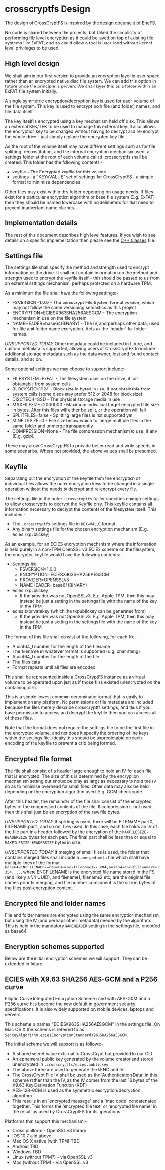 # crosscryptfs Design

The design of CrossCryptFS is inspired by the 
[design document of EncFS](https://github.com/vgough/encfs/blob/master/DESIGN.md).

No code is shared between the projects, but I liked the simplicity of 
performing file level encryption as it could be layed on top of existing file
systems like ExFAT, and so could allow a tool in user-land without kernel
level privileges to be used.

## High level design

We shall aim in our first version to provide an encryption layer in user space
rather than an encrypted native disc file system. We can add this option in
future once the principle is proven. We shall layer this as a folder within
an ExFAT file system initially.

A single symmetric encryption/decryption key is used for each volume of the 
file system. This key is used to encrypt both file (and folder) names, and file
data itself.

The key itself is encrypted using a key mechanism held off disk. This allows an
external KEK/TEK to be used to manage this external key. It also allows the 
encryption key to be changed without having to decrypt and re-encrypt the whole
drive - just simply replace the encrypted key file.

As the root of the volume itself may have different settings such as for file
splitting, reconstitution, and the internal encryption mechanism used, a 
settings folder at the root of each volume called .crosscryptfs shall be 
created. This folder has the following contents:-

- keyfile - The Encrypted keyfile for this volume
- settings - a "KEY=VALUE" set of settings for CrossCryptFS - a simple format 
to minimise dependencies

Other files may exist within this folder depending on usage needs. If files
exist for a particular encryption algorithm or base file system (E.g. ExFAT)
then they should be named lowercase with no delimeters for that need to 
prevent inadvertant name clashes.

## Implementation details

The rest of this document describes high level features. If you wish to see
details on a specific implementation then please see the
[C++ Classes](CLASSES.md) file.

## Settings file

The settings file shall specify the method and strength used to encrypt 
information on the drive. It shall not contain information on the method and
strength used to encrypt the keyfile itself - this should be passed to us
from an external settings mechanism, perhaps protected on a hardware TPM.

As a minimum the file shall have the following settings:-

- FSVERSION=1.0.0 - The crosscrypt File System format version, which may not 
follow the same versioning semantics as this project
- ENCRYPTION=ECIESX963SHA256AESGCM - The encryption mechanism in use on the file 
system
- NAMEHEADER=base64(BINARY) - The IV, and perhaps other data, used for file
and folder name encryption. Acts as the 'header' for folder names.

*UNSUPPORTED TODAY* 
Other metadata could be included in future, and custom metadata is supported,
allowing users of CrossCryptFS to include additional storage metadata such as
the data owner, lost and found contact details, and so on.

Some optional settings we may choose to support include:-

- FILESYSTEM=ExFAT - The filesystem used on the drive, if not obtainable from
system calls
- BLOCKSIZE=1024 - Block size in bytes in use, if not obtainable from system
calls (some discs may prefer 512 or 2048 for block size)
- DISCTECH=SSD - The physical storage media in use
- MAXFILESIZE=2000000 - Maximum individual target encrypted file size in bytes.
After this files will either be split, or the operation will fail
- SPLITFILES=false - Splitting large files is not supported yet
- MINFILESIZE=0 - File size below which to merge multiple files in the same
folder and unmerge transparently
- COMPRESSION=None - The file compression mechanism to use, if any (E.g. gzip).

These may allow CrossCryptFS to provide better read and write speeds in some
scenarios. Where not provided, the above values shall be presumed.

## Keyfile

Separating out the encryption of the keyfile from the encryption of individual
files allows the outer encryption keys to be changed in a single operation
without the needs to decrypt and re-encrypt every file.

The settings file in the outer `.crosscryptfs` folder specifies enough settings
to allow crosscryptfs to decrypt the Keyfile only. This keyfile contains all
information necessary to decrypt the contents of the filesystem itself. This 
includes:-

- The `.crosscryptfs` settings file in `KEY=VALUE` format
- Any binary settings file for the chosen encryption mechanism 
(E.g. ecies.rxpublickey)

As an example, for an ECIES encryption mechanism where the information is held
purely in a non-TPM OpenSSL v3 ECIES scheme on the filesystem, the encrypted
keyfile would have the following contents:-

- Settings file
  - FSVERSION=1.0.0
  - ENCRYPTION=ECIESX963SHA256AESGCM
  - PROVIDER=OPENSSLV3
  - NAMEHEADER=base64(BINARY)
- ecies.rxpublickey
  - If the provider was not OpenSSLv3, E.g. Apple TPM, then this may instead
  be just a setting in the settings file with the name of the key in the TPM
- ecies.txprivatekey (which the txpublickey can be generated from)
  - If the provider was not OpenSSLv3, E.g. Apple TPM, then this may instead
  be just a setting in the settings file with the name of the key in the TPM

The format of this file shall consist of the following, for each file:-

- A uint64_t number for the length of the filename
- The filename in whatever format is supported (E.g. char string)
- A uint64_t number for the length of the file
- The files data
- Format repeats until all files are encoded

This shall be represented inside a CrossCryptFS instance as a virtual volume
to be operated upon just as if those files existed unencrypted on the 
containing disc. 

This is a simple lowest common denominator format that is easily to implement
on any platform. No permissions or file metadata are included because the 
files merely describe crosscryptfs settings, and thus if you have permission
to access and decrypt the keyfile then you can access all of these files.

Note that the format does not require the settings file to be the first file
in the encrypted volume, and nor does it specify the ordering of the keys
within the settings file. Ideally this should be unpredictable on each
encoding of the keyfile to prevent a crib being formed.

## Encrypted file format

The file shall consist of a header large enough to hold an IV for each file
that is encrypted. The size of this is determined by the encryption mechanism
setting but should be only as large as necessary to hold the IV so as to
minimise overhead for small files. Other data may also be held depending on
the encryption algorithm used. E.g. GCM check code.

After this header, the remainder of the file shall consist of the encrypted
bytes of the compressed contents of the file. If compression is not used, then
this shall just be an encryption of the raw file bytes.

*UNSUPPORTED TODAY*
If splitting is used, there will be FILENAME.part0, FILENAME.part1, and so on, 
files used. In this case, each file holds an IV of the file part in a header
followed by the encryption of the `MAXFILESIZE-HEADERSIZE` bytes for each part.
The final part shall be less than or equal to `MAXFILESIZE-HEADERSIZE` bytes in
size.

*UNSUPPORTED TODAY*
If merging of small files is used, the folder that contains merged files shall
include a `.merged.meta` file which shall have multiple lines of the format  
`base64<ENCFILENAME>=base64<enc<filename1>>:204,base64<enc<filename2>>:354,...`, 
where ENCFILENAME is the encrypted file name stored in the FS (and likely a
V4 UUID), and filename1, filename2 etc, are the original file names prior
to merging, and the number component is the size in bytes of the files
post-encryption content.

## Encrypted file and folder names

File and folder names are encrypted using the same encryption mechanism, but
using the IV (and perhaps other metadata) needed by the algorithm. This is held
in the mandatory `NAMEHEADER` setting in the settings file, encoded as base64.

## Encryption schemes supported

Below are the initial encryption schemes we will support. They can be extended
in future.

## ECIES with X9.63 SHA256 AES-GCM and a P256 curve

Elliptic Curve Integrated Encryption Scheme used with AES-GCM and a P256 curve
has become the new default in government security specifications. It is also
widely supported on mobile devices, laptops and servers.

This scheme is names "ECIESX963SHA256AESGCM" in the settings file.
On Mac OS X this schems is referred to as
`SecKeyAlgorithm.eciesEncryptionStandardX963SHA256AESGCM`.

The initial scheme we will support is as follows:-

- A shared secret value external to CrossCrypt but provided to our CLI
- An ephemeral public key generated by the volume creator and stored
unencrypted in `.crosscryptfs/ecies.publickey`
- The above three are used to generate the kENC and IV
- The CrossCrypt File IV shall be used as the 'Authentication Data' in this
scheme rather than the IV, as the IV comes from the last 16 bytes of the
X9.63 Key Derivation Function (KDF)
- AES-128-GCM is used as the symmetric encryption/decryption algorithm
- This results in an 'encrypted message' and a 'mac code' concatenated
together. This forms the 'encrypted file text' or 'encrypted file name'
in the result as used by CrossCryptFS for its operations

Platforms that support this mechanism:-

- Cross platform - OpenSSL v3 library
- iOS 10.7 and above
- Mac OS X native (with TPM) TBD
- Android TBD
- Windows TBD
- Linux (without TPM?) - via OpenSSL v3
- Mac (without TPM) - via OpenSSL v3